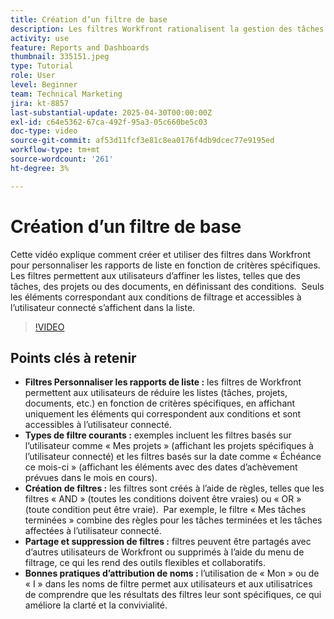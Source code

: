 ```yaml
---
title: Création d’un filtre de base
description: Les filtres Workfront rationalisent la gestion des tâches et des projets en permettant aux utilisateurs de personnaliser des listes en fonction de critères tels que les affectations d’utilisateurs, les échéances et le statut d’achèvement, ce qui rend les workflows plus efficaces et plus collaboratifs.
activity: use
feature: Reports and Dashboards
thumbnail: 335151.jpeg
type: Tutorial
role: User
level: Beginner
team: Technical Marketing
jira: kt-8857
last-substantial-update: 2025-04-30T00:00:00Z
exl-id: c64e5362-67ca-492f-95a3-05c660be5c03
doc-type: video
source-git-commit: af53d11fcf3e81c8ea0176f4db9dcec77e9195ed
workflow-type: tm+mt
source-wordcount: '261'
ht-degree: 3%

---
```


# Création d’un filtre de base

Cette vidéo explique comment créer et utiliser des filtres dans Workfront pour personnaliser les rapports de liste en fonction de critères spécifiques. &#x200B; Les filtres permettent aux utilisateurs d’affiner les listes, telles que des tâches, des projets ou des documents, en définissant des conditions. &#x200B; Seuls les éléments correspondant aux conditions de filtrage et accessibles à l’utilisateur connecté s’affichent dans la liste. &#x200B;


>[!VIDEO](https://video.tv.adobe.com/v/335151/?quality=12&learn=on&enablevpops)

## Points clés à retenir

* **Filtres Personnaliser les rapports de liste :** les filtres de Workfront permettent aux utilisateurs de réduire les listes (tâches, projets, documents, etc.) en fonction de critères spécifiques, en affichant uniquement les éléments qui correspondent aux conditions et sont accessibles à l’utilisateur connecté. &#x200B;
* **Types de filtre courants :** exemples incluent les filtres basés sur l’utilisateur comme « Mes projets » (affichant les projets spécifiques à l’utilisateur connecté) et les filtres basés sur la date comme « Échéance ce mois-ci » (affichant les éléments avec des dates d’achèvement prévues dans le mois en cours). &#x200B;
* **Création de filtres :** les filtres sont créés à l’aide de règles, telles que les filtres « AND » (toutes les conditions doivent être vraies) ou « OR » (toute condition peut être vraie). &#x200B; Par exemple, le filtre « Mes tâches terminées » combine des règles pour les tâches terminées et les tâches affectées à l’utilisateur connecté. &#x200B;
* **Partage et suppression de filtres :** filtres peuvent être partagés avec d’autres utilisateurs de Workfront ou supprimés à l’aide du menu de filtrage, ce qui les rend des outils flexibles et collaboratifs. &#x200B;
* **Bonnes pratiques d’attribution de noms :** l’utilisation de « Mon » ou de « I » dans les noms de filtre permet aux utilisateurs et aux utilisatrices de comprendre que les résultats des filtres leur sont spécifiques, ce qui améliore la clarté et la convivialité. &#x200B;

